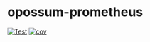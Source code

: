 # opossum-prometheus

[![Test](https://github.com/iamelevich/opossum-prometheus/actions/workflows/test.yml/badge.svg)](https://github.com/iamelevich/opossum-prometheus/actions/workflows/test.yml)
[![cov](https://iamelevich.github.io/opossum-prometheus/badges/coverage.svg)](https://github.com/iamelevich/opossum-prometheus/actions)
